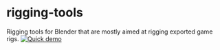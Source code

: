 # rigging-tools
Rigging tools for Blender that are mostly aimed at rigging exported game rigs.
[![Quick demo](https://user-images.githubusercontent.com/28412095/116020301-a3ecfa80-a60b-11eb-895f-a2ac9468bb4b.png)](https://i.imgur.com/H44qzhz.mp4)
